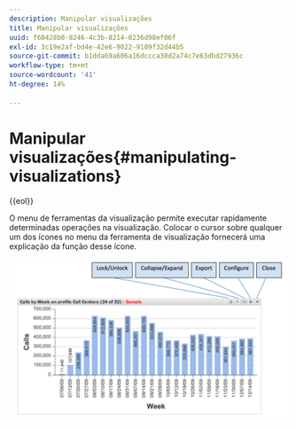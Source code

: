 ```yaml
---
description: Manipular visualizações
title: Manipular visualizações
uuid: f60428b0-8246-4c3b-8214-0236d98ef06f
exl-id: 3c19e2af-bd4e-42e6-9022-9109f32d44b5
source-git-commit: b1dda69a606a16dccca30d2a74c7e63dbd27936c
workflow-type: tm+mt
source-wordcount: '41'
ht-degree: 14%

---
```


# Manipular visualizações{#manipulating-visualizations}

{{eol}}

O menu de ferramentas da visualização permite executar rapidamente determinadas operações na visualização. Colocar o cursor sobre qualquer um dos ícones no menu da ferramenta de visualização fornecerá uma explicação da função desse ícone.

![](assets/manipulate_visual.png)
